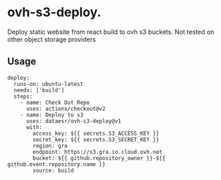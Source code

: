 # ovh-s3-deploy.

Deploy static website from react build to ovh s3 buckets.
Not tested on other object storage providers

## Usage

```
deploy:
  runs-on: ubuntu-latest
  needs: ['build']
  steps:
    - name: Check Out Repo
      uses: actions/checkout@v2
    - name: Deploy to s3
      uses: dataesr/ovh-s3-deploy@v1
      with:
        access_key: ${{ secrets.S3_ACCESS_KEY }}
        secret_key: ${{ secrets.S3_SECRET_KEY }}
        region: gra
        endpoint: https://s3.gra.io.cloud.ovh.net
        bucket: ${{ github.repository_owner }}-${{ github.event.repository.name }}
        source: build
```
